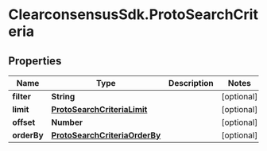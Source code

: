 # ClearconsensusSdk.ProtoSearchCriteria

## Properties

Name | Type | Description | Notes
------------ | ------------- | ------------- | -------------
**filter** | **String** |  | [optional] 
**limit** | [**ProtoSearchCriteriaLimit**](ProtoSearchCriteriaLimit.md) |  | [optional] 
**offset** | **Number** |  | [optional] 
**orderBy** | [**ProtoSearchCriteriaOrderBy**](ProtoSearchCriteriaOrderBy.md) |  | [optional] 


